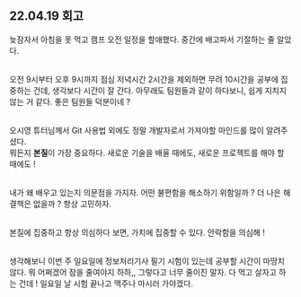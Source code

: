 22.04.19 회고
--

늦잠자서 아침을 못 먹고 캠프 오전 일정을 할애했다. 중간에 배고파서 기절하는 줄 알았다. <br><br>

오전 9시부터 오후 9시까지 점심 저녁시간 2시간을 제외하면 무려 10시간을 공부에 집중하는 건데, 생각보다 시간이 잘 간다.
아무래도 팀원들과 같이 하다보니, 쉽게 지치지 않는 거 같다. 좋은 팀원들 덕분이네 ? <br><br>

오시영 튜터님께서 Git 사용법 외에도 정말 개발자로서 가져야할 마인드를 많이 알려주셨다. <br>
뭐든지 **본질**이 가장 중요하다. 새로운 기술을 배울 때에도, 새로운 프로젝트를 해야 할 때에도 ! <br><br>

내가 왜 배우고 있는지 의문점을 가지자. 어떤 불편함을 해소하기 위함일까 ? 더 나은 해결책은 없을까 ? 항상 고민하자. <br><br>

본질에 집중하고 항상 의심하다 보면, 가치에 집중할 수 있다. 안락함을 의심해 ! <br><br>

생각해보니 이번 주 일요일에 정보처리기사 필기 시험이 있는데 공부할 시간이 마땅치 않다. 뭐 어쩌겠어 잠을 줄여야지 하하,,
그렇다고 너무 줄이진 말자. 다 먹고 살자고 하는 건데 ! 일요일 날 시험 끝나고 맥주나 마시러 가야겠다. <br><br>





